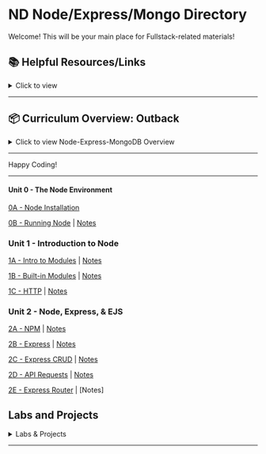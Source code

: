 # ND Node/Express/Mongo Directory

Welcome! This will be your main place for Fullstack-related materials!

## 📚 **Helpful Resources/Links**

<details><summary>Click to view</summary>

- [📖 Node.js Official Documentation](https://nodejs.org/en/docs/)
- [📖 Express Official Documentation](https://expressjs.com/)
- [📖 MongoDB Official Documentation](https://docs.mongodb.com/)
- [📖 Mongoose Documentation](https://mongoosejs.com/)
- [📖 Axios Documentation](https://axios-http.com/docs/intro)
- [📖 EJS Documentation](https://ejs.co/)
- [📺 Node.js Crash Course](https://www.youtube.com/watch?v=fBNz5xF-Kx4)
- [📺 Express.js Crash Course](https://www.youtube.com/watch?v=L72fhGm1tfE)
- [📺 MongoDB Crash Course](https://www.youtube.com/watch?v=-56x56UppqQ)
- [📺 Intro to Authentication (Sessions & Hashing)](https://www.youtube.com/watch?v=Ud5xKCYQTjM)
- [📖 JavaScript Promises & Async/Await](https://developer.mozilla.org/en-US/docs/Learn/JavaScript/Asynchronous/Promises)

</details>

---

## 📦 **Curriculum Overview: Outback**

<details><summary>Click to view Node-Express-MongoDB Overview</summary>

### **00 - The Node Environment**

- Node Installation
- Running Node

### **01 - Introduction to Node**

- Intro to Modules
  - What is a Module
- http Module
  - Starting a basic server
  - Routing and responding (text, JSON, HTML)
- Lab: Basic Server

### **02 - Node, Express, & EJS**

- Express
  - Routing
  - Axios (HTTP requests)
- EJS
  - Partials
  - Data injection
  - Conditional rendering
  - Loops
- Building a Basic API

### **03 - MongoDB**

- Introduction to MongoDB
- CRUD operations
- Using Mongoose

### **04 - Authentication**

- Sessions and Cookies
- Password Hashing (bcrypt)
- User Authentication (Login/Signup)

</details>

---

Happy Coding!

---

#### Unit 0 - The Node Environment

[0A - Node Installation](https://github.com/glf30/0a-node-installation)

[0B - Running Node](https://github.com/glf30/0b-running-node) | [Notes](https://gist.github.com/glf30/fcd478a5ffad2a1d0f5383cdaed398b4)

### Unit 1 - Introduction to Node

[1A - Intro to Modules](https://github.com/glf30/1a-intro-to-modules) | [Notes](https://gist.github.com/glf30/e7b3929eb7e5215731de900d3ebe5310)

[1B - Built-in Modules](https://github.com/glf30/1b-built-in-modules) | [Notes](https://gist.github.com/glf30/cd9675f7ca400dcab6b4d3f48c731b31)

[1C - HTTP](https://github.com/glf30/1c-http) | [Notes](https://gist.github.com/glf30/d3b7e3a905071ee252ad2bb43cc12594)

### Unit 2 - Node, Express, & EJS

[2A - NPM](https://github.com/glf30/2a-npm) | [Notes](https://gist.github.com/glf30/bd3e12b03d955140f39d961462837a9e)

[2B - Express](https://github.com/glf30/2b-express) | [Notes](https://gist.github.com/glf30/9fae2e7b099df69efb31fd94001cf6ca)

[2C - Express CRUD](https://github.com/glf30/2c-express-crud) | [Notes](https://gist.github.com/glf30/06ec494c9e15626807984f3a2f66eb40)

[2D - API Requests](https://github.com/glf30/2d-api-requests) | [Notes](https://gist.github.com/glf30/a498458fdff87a73a873cdea57a6577d)

[2E - Express Router](https://github.com/glf30/2e-express-router) | [Notes]

## **Labs and Projects**

<details><summary>Labs & Projects</summary>

N/A

</details>

---
